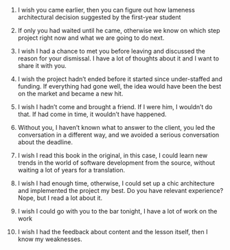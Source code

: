 
1. I wish you came earlier, then you can figure out how lameness architectural decision  suggested by the first-year student  

2. If only you had waited until he came, otherwise we know on which step project right now and what we are going to do next.
 
3. I wish I had a chance to met you before leaving and discussed the reason for your dismissal. I have a lot of thoughts about it and I want to share it with you.

4. I wish the project hadn’t ended before it started since under-staffed and funding. If everything had gone well, the idea would have been the best on the market and became a new hit. 

5. I wish I hadn’t come and brought a friend.  If I were him, I wouldn’t do that. If had come in time, it wouldn’t have happened.

6. Without you, I haven’t known what to answer to the client, you led the conversation in a different way, and we avoided a serious conversation about the deadline.

7. I wish I read this book in the original, in this case, I could learn new trends in the world of software development from the source, without waiting a lot of years for a translation.

8. I wish I had enough time, otherwise, I could set up a chic architecture and implemented the project my best. Do you have relevant experience? Nope, but I read a lot about it. 

9. I wish I could go with you to the bar tonight, I have a lot of work on the work

10. I wish I had the feedback about content and the lesson itself, then I know my weaknesses.



